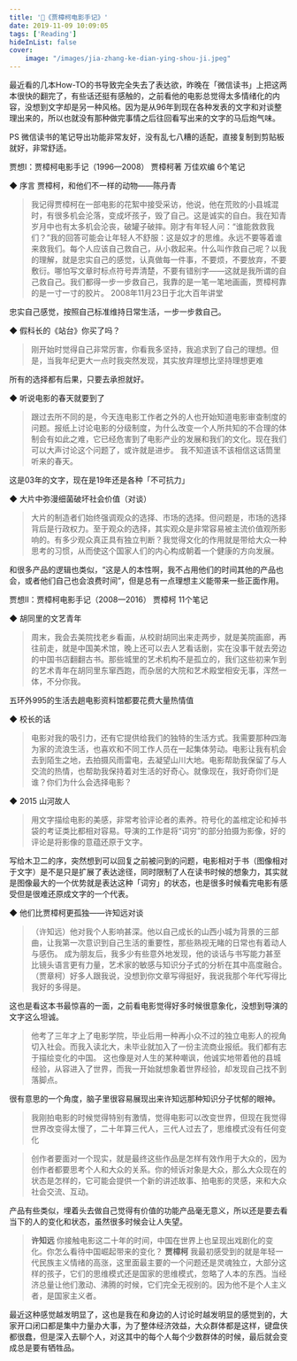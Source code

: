 ```yaml
---
title: '📖《贾樟柯电影手记》'
date: 2019-11-09 10:09:05
tags: ['Reading']
hideInList: false
cover:
    image: "/images/jia-zhang-ke-dian-ying-shou-ji.jpeg"
---
```


最近看的几本How-TO的书导致完全失去了表达欲，昨晚在「微信读书」上把这两本很快的翻完了，有些话还挺有感触的，之前看他的电影总觉得太多情绪化的内容，没想到文字却是另一种风格。因为是从96年到现在各种发表的文字和对谈整理出来的，所以也就没有那种做完事情之后往回看写出来的文字的马后炮气味。

PS 微信读书的笔记导出功能非常友好，没有乱七八糟的适配，直接复制到剪贴板就好，非常舒适。

<!-- more -->




贾想Ⅰ：贾樟柯电影手记（1996—2008）
贾樟柯著 万佳欢编
6个笔记


◆ 序言 贾樟柯，和他们不一样的动物——陈丹青 

> 我记得贾樟柯在一部电影的花絮中接受采访，他说，他在荒败的小县城混时，有很多机会沦落，变成坏孩子，毁了自己。这是诚实的自白。我在知青岁月中也有太多机会沦丧，破罐子破摔。刚才有年轻人问：“谁能救救我们？”我的回答可能会让年轻人不舒服：这是奴才的思维。永远不要等着谁来救我们。每个人应该自己救自己，从小救起来。什么叫作救自己呢？以我的理解，就是忠实自己的感觉，认真做每一件事，不要烦，不要放弃，不要敷衍。哪怕写文章时标点符号弄清楚，不要有错别字——这就是我所谓的自己救自己。我们都得一步一步救自己，我靠的是一笔一笔地画画，贾樟柯靠的是一寸一寸的胶片。
2008年11月23日于北大百年讲堂

忠实自己感觉，按照自己标准维持日常生活，一步一步救自己。

◆ 假科长的《站台》你买了吗？

> 刚开始时觉得自己非常厉害，你看我多坚持，我追求到了自己的理想。但是，当我年纪更大一点时我突然发现，其实放弃理想比坚持理想更难

所有的选择都有后果，只要去承担就好。

◆ 听说电影的春天就要到了

> 跟过去所不同的是，今天连电影工作者之外的人也开始知道电影审查制度的问题。报纸上讨论电影的分级制度，为什么改变一个人所共知的不合理的体制会有如此之难，它已经危害到了电影产业的发展和我们的文化。现在我们可以大声讨论这个问题了，或许就是进步。
> 我不知道该不该相信这话筒里听来的春天。

这是03年的文字，现在是19年还是各种「不可抗力」

◆ 大片中弥漫细菌破坏社会价值（对谈）

> 大片的制造者们始终强调观众的选择、市场的选择。但问题是，市场的选择背后是行政权力。至于观众的选择，其实观众是非常容易被主流价值观所影响的。有多少观众真正具有独立判断？我觉得文化的作用就是带给大众一种思考的习惯，从而使这个国家人们的内心构成朝着一个健康的方向发展。

和很多产品的逻辑也类似，“这是人的本性啊，我不占用他们的时间其他的产品也会，或者他们自己也会浪费时间”，但是总有一点理想主义能带来一些正面作用。

贾想Ⅱ：贾樟柯电影手记（2008—2016）
贾樟柯
11个笔记


◆ 胡同里的文艺青年

> 周末，我会去美院找老乡看画，从校尉胡同出来走两步，就是美院画廊，再往前走，就是中国美术馆，晚上还可以去人艺看话剧，实在没事干就去旁边的中国书店翻翻古书。那些城里的艺术机构不是孤立的，我们这些初来乍到的艺术青年在胡同里东窜西跑，而杂居的大院和艺术殿堂相安无事，浑然一体，不分你我。

五环外995的生活去趟电影资料馆都要花费大量热情值

◆ 校长的话

> 电影对我的吸引力，还有它提供给我们的独特的生活方式。我需要那种四海为家的流浪生活，也喜欢和不同工作人员在一起集体劳动。电影让我有机会去到陌生之地，去拍摄风雨雷电，去凝望山川大地。电影帮助我保留了与人交流的热情，也帮助我保持着对生活的好奇心。就像现在，我好奇你们是谁？你们为什么会选择电影？


◆ 2015 山河故人

> 用文字描绘电影的美感，非常考验评论者的素养。符号化的盖棺定论和掉书袋的考证类比都相对容易。导演的工作是将“词穷”的部分拍摄为影像，好的评论是将影像的意蕴还原于文字。

写给木卫二的序，突然想到可以回复之前被问到的问题，电影相对于书（图像相对于文字）是不是只是扩展了表达途径，同时限制了人在读书时候的想象力，其实就是图像最大的一个优势就是表达这种「词穷」的状态，也是很多时候看完电影有感受但是很难还原成文字的一个代表。



◆ 他们比贾樟柯更孤独——许知远对谈

> （许知远）他对我个人影响甚深。他以自己成长的山西小城为背景的三部曲，让我第一次意识到自己生活的重要性，那些熟视无睹的日常也有着动人与感伤。
成为朋友后，我多少有些意外地发现，他的谈话与书写能力甚至比镜头语言更有力量，艺术家的敏感与知识分子式的分析在其中高度融合。
> （贾章柯）好多人跟我说，没想到你文章写得挺好，我说我那个年代写得比我好的多得是。

这也是看这本书最惊喜的一面，之前看电影觉得好多时候很意象化，没想到导演的文字这么坦诚。

> 他考了三年才上了电影学院，毕业后用一种再小众不过的独立电影人的视角切入社会。而我入读北大，未毕业就加入了一份主流商业报纸。我们都有志于描绘变化的中国。
这也像是对人生的某种嘲讽，他诚实地带着他的县城经验，从容进入了世界，而我一开始就想象着世界经验，却发现自己找不到落脚点。

很有意思的一个角度，脑子里很容易展现出来许知远那种知识分子忧郁的眼神。

> 我刚拍电影的时候觉得特别有激情，觉得电影可以改变世界，但现在我觉得世界改变得太慢了，二十年算三代人，三代人过去了，思维模式没有任何变化

> 创作者要面对一个现实，就是最终这些作品是怎样有效作用于大众的，因为创作者都要思考个人和大众的关系。你的倾诉对象是大众，那么大众现在的状态是怎样的，它可能会提供一个新的讲述故事、拍电影的灵感，来和大众社会交流、互动。

产品有些类似，埋着头去做自己觉得有价值的功能产品毫无意义，所以还是要去看当下的人的变化和状态，虽然很多时候会让人失望。

> **许知远** 你接触电影这二十年的时间，中国在世界上也呈现出戏剧化的变化。你怎么看待中国崛起带来的变化？
> **贾樟柯** 我最初感受到的就是年轻一代民族主义情绪的高涨，这里面最主要的一个问题还是灵魂独立，大部分这样的孩子，它们的思维模式还是国家的思维模式，忽略了人本的东西。当经济总量让他们激动、沸腾的时候，它们完全无视别的。因为他不是个人主义者，是国家主义者。

最近这种感觉越发明显了，这也是我在和身边的人讨论时越发明显的感觉到的，大家开口闭口都是集中力量办大事，为了整体经济效益，大众群体都是这样，键盘侠都很蠢，但是深入去聊个人，对这其中的每个人每个少数群体的时候，最后就会变成总是要有牺牲品。




